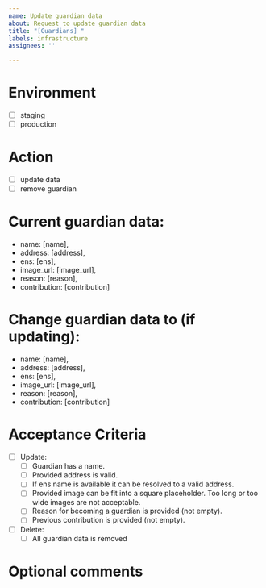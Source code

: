 ```yaml
---
name: Update guardian data
about: Request to update guardian data
title: "[Guardians] "
labels: infrastructure
assignees: ''

---
```


# Environment
-[ ] staging
-[ ] production

# Action
- [ ] update data
- [ ] remove guardian

# Current guardian data:
- name: [name],
- address: [address],
- ens: [ens],
- image_url: [image_url],
- reason: [reason],
- contribution: [contribution]

# Change guardian data to (if updating):
- name: [name],
- address: [address],
- ens: [ens],
- image_url: [image_url],
- reason: [reason],
- contribution: [contribution]

# Acceptance Criteria
-[ ] Update:
  -[ ] Guardian has a name.
  -[ ] Provided address is valid.
  -[ ] If ens name is available it can be resolved to a valid address.
  -[ ] Provided image can be fit into a square placeholder. Too long or too wide images are not acceptable.
  -[ ] Reason for becoming a guardian is provided (not empty). 
  -[ ] Previous contribution is provided (not empty).
-[ ] Delete:
  -[ ] All guardian data is removed

# Optional comments
